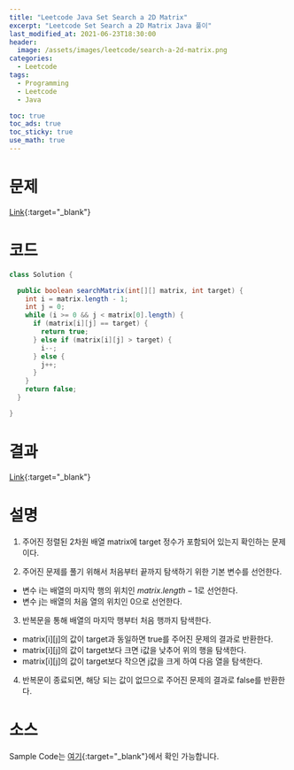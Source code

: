 ```yaml
---
title: "Leetcode Java Set Search a 2D Matrix"
excerpt: "Leetcode Set Search a 2D Matrix Java 풀이"
last_modified_at: 2021-06-23T18:30:00
header:
  image: /assets/images/leetcode/search-a-2d-matrix.png
categories:
  - Leetcode
tags:
  - Programming
  - Leetcode
  - Java

toc: true
toc_ads: true
toc_sticky: true
use_math: true
---
```

# 문제
[Link](https://leetcode.com/problems/search-a-2d-matrix/){:target="_blank"}

# 코드
```java
class Solution {

  public boolean searchMatrix(int[][] matrix, int target) {
    int i = matrix.length - 1;
    int j = 0;
    while (i >= 0 && j < matrix[0].length) {
      if (matrix[i][j] == target) {
        return true;
      } else if (matrix[i][j] > target) {
        i--;
      } else {
        j++;
      }
    }
    return false;
  }

}
```

# 결과
[Link](https://leetcode.com/submissions/detail/512002972/){:target="_blank"}

# 설명
1. 주어진 정렬된 2차원 배열 matrix에 target 정수가 포함되어 있는지 확인하는 문제이다.

2. 주어진 문제를 풀기 위해서 처음부터 끝까지 탐색하기 위한 기본 변수를 선언한다.
- 변수 i는 배열의 마지막 행의 위치인 $matrix.length - 1$로 선언한다.
- 변수 j는 배열의 처음 열의 위치인 0으로 선언한다.

3. 반복문을 통해 배열의 마지막 행부터 처음 행까지 탐색한다.
- matrix[i][j]의 값이 target과 동일하면 true를 주어진 문제의 결과로 반환한다.
- matrix[i][j]의 값이 target보다 크면 i값을 낮추어 위의 행을 탐색한다.
- matrix[i][j]의 값이 target보다 작으면 j값을 크게 하여 다음 열을 탐색한다.

4. 반복문이 종료되면, 해당 되는 값이 없므으로 주어진 문제의 결과로 false를 반환한다.

# 소스
Sample Code는 [여기](https://github.com/GracefulSoul/leetcode/blob/master/src/main/java/gracefulsoul/problems/SearchA2DMatrix.java){:target="_blank"}에서 확인 가능합니다.